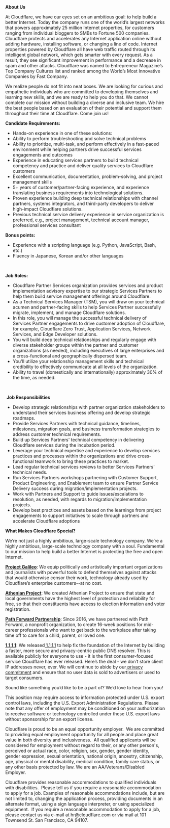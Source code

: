 <div class="content-intro">
	<div><strong>About Us</strong></div>
	<div>
		<p><span style="font-weight: 400;">At Cloudflare, we have our eyes set on an ambitious goal: to help build a better Internet. Today the company runs one of the world’s largest networks that powers approximately 25 million Internet properties, for customers ranging from individual bloggers to SMBs to Fortune 500 companies. Cloudflare protects and accelerates any Internet application online without adding hardware, installing software, or changing a line of code. Internet properties powered by Cloudflare all have web traffic routed through its intelligent global network, which gets smarter with every request. As a result, they see significant improvement in performance and a decrease in spam and other attacks. Cloudflare was named to Entrepreneur Magazine’s Top Company Cultures list and ranked among the World’s Most Innovative Companies by Fast Company.</span><span style="font-weight: 400;">&nbsp;</span></p>
		<p><span style="font-weight: 400;">We realize people do not fit into neat boxes. We are looking for curious and empathetic individuals who are committed to developing themselves and learning new skills, and we are ready to help you do that. We cannot complete our mission without building a diverse and inclusive team. We hire the best people based on an evaluation of their potential and support them throughout their time at Cloudflare. Come join us!&nbsp;</span></p>
	</div>
</div>
<p><strong>Candidate Requirements:</strong></p>
<ul>
	<li style="font-weight: 400;"><span style="font-weight: 400;">Hands-on experience in one of these solutions:</span></li>
	<li style="font-weight: 400;"><span style="font-weight: 400;">Ability to perform troubleshooting and solve technical problems</span></li>
	<li style="font-weight: 400;"><span style="font-weight: 400;">Ability to prioritize, multi-task, and perform effectively in a fast-paced environment while helping partners drive successful services engagements and outcomes</span></li>
	<li style="font-weight: 400;"><span style="font-weight: 400;">Experience in educating services partners</span><span style="font-weight: 400;"> </span><span style="font-weight: 400;">to build technical competency and practice and deliver quality services to Cloudflare customers</span></li>
	<li style="font-weight: 400;"><span style="font-weight: 400;">Excellent communication, documentation, problem-solving, and project management skills</span></li>
	<li style="font-weight: 400;"><span style="font-weight: 400;">5+ years of customer/partner-facing experience, and experience translating business requirements into technological solutions.</span></li>
	<li style="font-weight: 400;"><span style="font-weight: 400;">Proven experience building deep technical relationships with channel partners, systems integrators, and third-party developers to deliver high-impact Cloudflare solutions.</span></li>
	<li style="font-weight: 400;"><span style="font-weight: 400;">Previous technical service delivery experience in service organization is preferred, e.g., project management, technical account manager, professional services consultant</span></li>
</ul>
<p><strong>Bonus points:</strong></p>
<ul>
	<li style="font-weight: 400;"><span style="font-weight: 400;">Experience with a scripting language (e.g. Python, JavaScript, Bash, etc.)</span></li>
	<li style="font-weight: 400;"><span style="font-weight: 400;">Fluency in Japanese, Korean and/or other languages</span></li>
</ul>
<p><span style="font-weight: 400;">&nbsp;</span></p>
<p><strong>Job Roles:</strong></p>
<ul>
	<li style="font-weight: 400;"><span style="font-weight: 400;">Cloudflare Partner Services organization provides services and product implementation advisory expertise to our strategic Services Partners to help them build service management offerings around Cloudflare.</span></li>
	<li style="font-weight: 400;"><span style="font-weight: 400;">As a Technical Services Manager (TSM), you will draw on your technical acumen and partner-facing skills to help Services Partner successfully migrate, implement, and manage Cloudflare solutions.</span></li>
	<li style="font-weight: 400;"><span style="font-weight: 400;">In this role, you will manage the successful technical delivery of Services Partner engagements to drive customer adoption of Cloudflare, for example, Cloudflare Zero Trust, Application Services, Network Services, and Edge Developer solutions.</span></li>
	<li style="font-weight: 400;"><span style="font-weight: 400;">You will build deep technical relationships and regularly engage with diverse stakeholder groups within the partner and customer organizations (as needed), including executives of large enterprises and a cross-functional and geographically dispersed team.&nbsp;</span></li>
	<li style="font-weight: 400;"><span style="font-weight: 400;">You'll utilize your relationship management skills and technical credibility to effectively communicate at all levels of the organization.&nbsp;</span></li>
	<li style="font-weight: 400;"><span style="font-weight: 400;">Ability to travel (domestically and internationally) approximately 30% of the time, as needed.</span></li>
</ul>
<p><span style="font-weight: 400;">&nbsp;</span></p>
<p><span style="font-weight: 400;">&nbsp;</span><strong>Job Responsibilities</strong></p>
<ul>
	<li style="font-weight: 400;"><span style="font-weight: 400;">Develop strategic relationships with partner organization stakeholders to understand their services business offering and develop strategic roadmaps.&nbsp;</span></li>
	<li style="font-weight: 400;"><span style="font-weight: 400;">Provide Services Partners with technical guidance, timelines, milestones, migration goals, and business transformation strategies to address customer technical requirements.</span></li>
	<li style="font-weight: 400;"><span style="font-weight: 400;">Build up Services Partners' technical competency in delivering Cloudflare services during the incubation period.</span></li>
	<li style="font-weight: 400;"><span style="font-weight: 400;">Leverage your technical expertise and experience to develop services practices and processes within the organizations and drive cross-functional teamwork to bring these practices to market.</span></li>
	<li style="font-weight: 400;"><span style="font-weight: 400;">Lead regular technical services reviews to better Services Partners' technical needs.</span></li>
	<li style="font-weight: 400;"><span style="font-weight: 400;">Run Services Partners workshops partnering with Customer Support, Product Engineering, and Enablement team to ensure Partner Service Delivery success during migration/implementation projects.&nbsp;</span></li>
	<li style="font-weight: 400;"><span style="font-weight: 400;">Work with Partners and Support to guide issues/escalations to resolution, as needed, with regards to migration/implementation projects.</span></li>
	<li style="font-weight: 400;"><span style="font-weight: 400;">Develop best practices and assets based on the learnings from project engagements to support initiatives to scale through partners and accelerate Cloudflare adoptions</span></li>
</ul>
<div class="content-conclusion">
	<p><strong>What Makes Cloudflare Special?</strong></p>
	<p><span style="font-weight: 400;">We’re not just a highly ambitious, large-scale technology company. We’re a highly ambitious, large-scale technology company with a soul. Fundamental to our mission to help build a better Internet is protecting the free and open Internet.</span></p>
	<p><a href="https://blog.cloudflare.com/protecting-free-expression-online/"><strong>Project Galileo</strong></a><span style="font-weight: 400;">: We equip politically and artistically important organizations and journalists with powerful tools to defend themselves against attacks that would otherwise censor their work, technology already used by Cloudflare’s enterprise customers--at no cost.</span></p>
	<p><strong><a href="https://www.cloudflare.com/athenian/">Athenian Project</a></strong><span style="font-weight: 400;">: We created Athenian Project to ensure that state and local governments have the highest level of protection and reliability for free, so that their constituents have access to election information and voter registration.</span></p>
	<p><a href="https://blog.cloudflare.com/tag/path-forward/"><strong>Path Forward Partnership</strong></a><span style="font-weight: 400;">: Since 2016, we have partnered with Path Forward, a nonprofit organization, to create 16-week positions for mid-career professionals who want to get back to the workplace after taking time off to care for a child, parent, or loved one.</span></p>
	<p><a href="https://1.1.1.1/"><strong>1.1.1.1</strong></a><span style="font-weight: 400;">: We released</span><a href="https://1.1.1.1/"> <span style="font-weight: 400;">1.1.1.1</span></a><span style="font-weight: 400;"> to help fix the foundation of the Internet by building a faster, more secure and privacy-centric public DNS resolver. This is available publicly for everyone to use - it is the first consumer-focused service Cloudflare has ever released. Here’s the deal - we don’t store client IP addresses never, ever. We will continue to abide by our</span><a href="https://developers.cloudflare.com/1.1.1.1/privacy/public-dns-resolver"> privacy commitment</a><span style="font-weight: 400;"> and ensure that no user data is sold to advertisers or used to target consumers.</span></p>
	<p><span style="font-weight: 400;">Sound like something you’d like to be a part of? We’d love to hear from you!</span></p>
	<p><span style="font-weight: 400;">This position may require access to information protected under U.S. export control laws, including the U.S. Export Administration Regulations. Please note that any offer of employment may be conditioned on your authorization to receive software or technology controlled under these U.S. export laws without sponsorship for an export license.</span></p>
	<p><span style="font-weight: 400;">Cloudflare is proud to be an equal opportunity employer. &nbsp;We are committed to providing equal employment opportunity for all people and place great value in both diversity and inclusiveness. &nbsp;All qualified applicants will be considered for employment without regard to their, or any other person's, perceived or actual</span> <span style="font-weight: 400;">race, color, religion, sex, gender, gender identity, gender expression, sexual orientation, national origin, ancestry, citizenship, age, physical or mental disability, medical condition, family care status, or any other basis protected by law. </span><span style="font-weight: 400;">We are an AA/Veterans/Disabled Employer.</span></p>
	<p><span style="font-weight: 400;">Cloudflare provides reasonable accommodations to qualified individuals with disabilities. &nbsp;Please tell us if you require a reasonable accommodation to apply for a job. Examples of reasonable accommodations include, but are not limited to, changing the application process, providing documents in an alternate format, using a sign language interpreter, or using specialized equipment. &nbsp;If you require a reasonable accommodation to apply for a job, please contact us via e-mail at </span><span style="font-weight: 400;">hr@cloudflare.com</span><span style="font-weight: 400;"> or via mail at 101 Townsend St. San Francisco, CA 94107.</span></p>
</div>